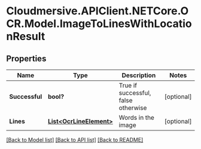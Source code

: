 # Cloudmersive.APIClient.NETCore.OCR.Model.ImageToLinesWithLocationResult
## Properties

Name | Type | Description | Notes
------------ | ------------- | ------------- | -------------
**Successful** | **bool?** | True if successful, false otherwise | [optional] 
**Lines** | [**List&lt;OcrLineElement&gt;**](OcrLineElement.md) | Words in the image | [optional] 

[[Back to Model list]](../README.md#documentation-for-models) [[Back to API list]](../README.md#documentation-for-api-endpoints) [[Back to README]](../README.md)

